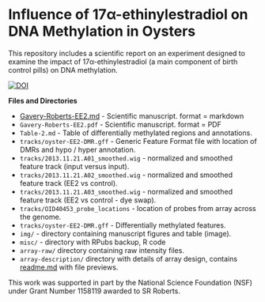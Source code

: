# Influence of 17α-ethinylestradiol on DNA Methylation in Oysters
This repository includes a scientific report on an experiment designed to examine the impact of 17α-ethinylestradiol (a main component of birth control pills) on DNA methylation.

[![DOI](https://zenodo.org/badge/doi/10.5281/zenodo.19046.svg)](http://dx.doi.org/10.5281/zenodo.19046)



**Files and Directories**      
- [Gavery-Roberts-EE2.md](https://github.com/sr320/paper-Oyster-EE2/blob/master/Gavery-Roberts-EE2.md) - Scientific manuscript. format = markdown    
- `Gavery-Roberts-EE2.pdf` - Scientific manuscript. format = PDF      
-  `Table-2.md` - Table of differentially methylated regions and annotations.       
-  `tracks/oyster-EE2-DMR.gff` - Generic Feature Format file with location of DMRs and hypo / hyper annotation.      
-  `tracks/2013.11.21.A01_smoothed.wig` - normalized and smoothed feature track (input versus input).           
-  `tracks/2013.11.21.A02_smoothed.wig` - normalized and smoothed feature track (EE2 vs control).      
-  `tracks/2013.11.21.A03_smoothed.wig` - normalized and smoothed feature track (EE2 vs control - dye swap).      
-  `tracks/OID40453_probe_locations` - location of probes from array across the genome.
- `tracks/oyster-EE2-DMR.gff` - Differentially methylated features.
-  `img/` - directory containing manuscript figures and table (image).    
-  `misc/` - directory with RPubs backup, R code       
-  `array-raw/` directory containing raw intensity files.
-  `array-description/` directory with details of array design, contains [readme.md](https://github.com/sr320/paper-Oyster-EE2/blob/master/array-description/readme.md) with file previews. 


This work was supported in part by the National Science Foundation (NSF) under Grant Number 1158119 awarded to SR Roberts.
